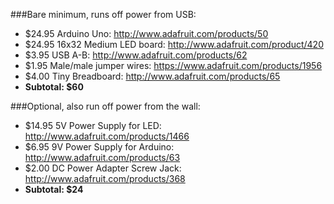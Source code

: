 ###Bare minimum, runs off power from USB:
* $24.95 Arduino Uno: http://www.adafruit.com/products/50
* $24.95 16x32 Medium LED board: http://www.adafruit.com/product/420
* $3.95 USB A-B: http://www.adafruit.com/products/62
* $1.95 Male/male jumper wires: https://www.adafruit.com/products/1956
* $4.00 Tiny Breadboard: http://www.adafruit.com/products/65
* **Subtotal: $60**

###Optional, also run off power from the wall:
* $14.95 5V Power Supply for LED: http://www.adafruit.com/products/1466
* $6.95 9V Power Supply for Arduino: http://www.adafruit.com/products/63
* $2.00 DC Power Adapter Screw Jack: http://www.adafruit.com/products/368
* **Subtotal: $24**
